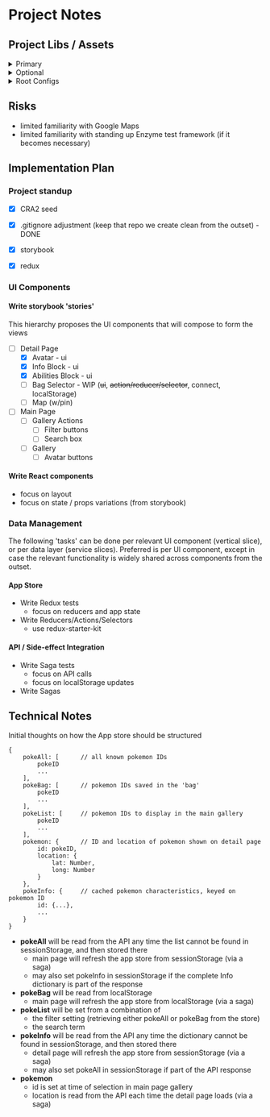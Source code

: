 # Project Notes

## Project Libs / Assets

<details><summary>Primary</summary>

- CRA2 (gets CSS, babel, webpack, Jest, etc... mostly 'for free')
- storybook (iterate / test over UIs in TDD/CDD mode w/o API deps)
- redux - use the redux-starter-kit... much more compact (or zero) boilerplate
</details>

<details><summary>Optional</summary>

- redux-saga - only if we need it
- enzyme - if rendered unit test are useful beyond storybook capabilities
- router - if conditional rendering between Main vs Detail starts to feel hacky
- browser-side cache (lib TBD) - if redux states or localStorage start to get brittle
</details>

<details><summary>Root Configs</summary>

(adjust or create as necessary)

- .gitignore
- .editorconfig
- .babelrc
</details>

## Risks
- limited familiarity with Google Maps
- limited familiarity with standing up Enzyme test framework (if it becomes necessary)


## Implementation Plan
### Project standup
- [x] CRA2 seed
- [x] .gitignore adjustment (keep that repo we create clean from the outset) - DONE
- [x] storybook
- [x] redux


### UI Components
#### Write storybook 'stories'
This hierarchy proposes the UI components that will compose to form the views

- [ ] Detail Page
    - [x] Avatar - ui
    - [x] Info Block - ui
    - [x] Abilities Block - ui
    - [ ] Bag Selector - WIP (~~ui~~, ~~action/reducer/selector~~, connect, localStorage)
    - [ ] Map (w/pin)
- [ ] Main Page
    - [ ] Gallery Actions
        - [ ] Filter buttons
        - [ ] Search box
    - [ ] Gallery
        - [ ] Avatar buttons

#### Write React components
- focus on layout
- focus on state / props variations (from storybook)

### Data Management
The following 'tasks' can be done per relevant UI component (vertical slice), or per data layer (service slices). Preferred is per UI component, except in case the relevant functionality is widely shared across components from the outset.

#### App Store
- Write Redux tests
    - focus on reducers and app state
- Write Reducers/Actions/Selectors
    - use redux-starter-kit

#### API / Side-effect Integration
- Write Saga tests
    - focus on API calls
    - focus on localStorage updates
- Write Sagas


## Technical Notes

Initial thoughts on how the App store should be structured

```
{
    pokeAll: [      // all known pokemon IDs
        pokeID
        ...
    ],
    pokeBag: [      // pokemon IDs saved in the 'bag'
        pokeID
        ...
    ],
    pokeList: [     // pokemon IDs to display in the main gallery
        pokeID
        ...
    ],
    pokemon: {      // ID and location of pokemon shown on detail page
        id: pokeID,
        location: {
            lat: Number,
            long: Number
        }
    },
    pokeInfo: {     // cached pokemon characteristics, keyed on pokemon ID
        id: {...},
        ...
    }    
}
```

- **pokeAll** will be read from the API any time the list cannot be found in sessionStorage, and then stored there
    - main page will refresh the app store from sessionStorage (via a saga)
    - may also set pokeInfo in sessionStorage if the complete Info dictionary is part of the response
- **pokeBag** will be read from localStorage
    - main page will refresh the app store from localStorage (via a saga)
- **pokeList** will be set from a combination of
    - the filter setting (retrieving either pokeAll or pokeBag from the store)
    - the search term
- **pokeInfo** will be read from the API any time the dictionary cannot be found in sessionStorage, and then stored there
    - detail page will refresh the app store from sessionStorage (via a saga)
    - may also set pokeAll in sessionStorage if part of the API response
- **pokemon**
    - id is set at time of selection in main page gallery
    - location is read from the API each time the detail page loads (via a saga)
